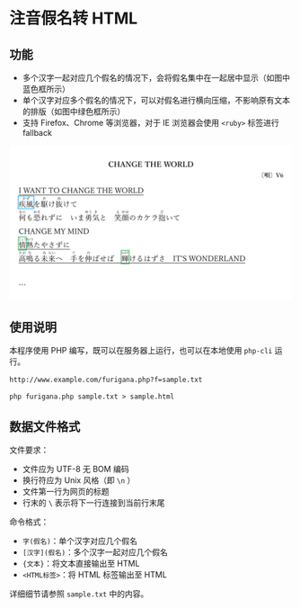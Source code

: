 # 注音假名转 HTML

## 功能

* 多个汉字一起对应几个假名的情况下，会将假名集中在一起居中显示（如图中蓝色框所示）
* 单个汉字对应多个假名的情况下，可以对假名进行横向压缩，不影响原有文本的排版（如图中绿色框所示）
* 支持 Firefox、Chrome 等浏览器，对于 IE 浏览器会使用 `<ruby>` 标签进行 fallback

![样例](sample.png)

## 使用说明

本程序使用 PHP 编写，既可以在服务器上运行，也可以在本地使用 `php-cli` 运行。
```
http://www.example.com/furigana.php?f=sample.txt
```
```
php furigana.php sample.txt > sample.html
```

## 数据文件格式

文件要求：

* 文件应为 UTF-8 无 BOM 编码
* 换行符应为 Unix 风格（即 `\n` ）
* 文件第一行为网页的标题
* 行末的 `\` 表示将下一行连接到当前行末尾

命令格式：

* `字(假名)`：单个汉字对应几个假名
* `[汉字](假名)`：多个汉字一起对应几个假名
* `{文本}`：将文本直接输出至 HTML
* `<HTML标签>`：将 HTML 标签输出至 HTML

详细细节请参照 `sample.txt` 中的内容。

